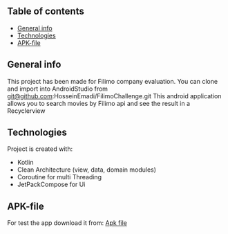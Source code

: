 ## Table of contents
* [General info](#general-info)
* [Technologies](#technologies)
* [APK-file](#apk-file)

## General info
This project has been made for Filimo company evaluation.
You can clone and import into AndroidStudio from  git@github.com:HosseinEmadi/FilimoChallenge.git
This android application allows you to search movies by Filimo api and see the result in a Recyclerview

## Technologies
Project is created with:
* Kotlin
* Clean Architecture (view, data, domain modules)
* Coroutine for multi Threading
* JetPackCompose for Ui

## APK-file
For test the app download it from:
<a href="https://www.dropbox.com/s/4dntxdgu52f431x/filimo_challenge.apk?dl=0" target="_blank">Apk file</a>
